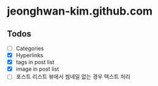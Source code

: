 jeonghwan-kim.github.com
========================

## Todos

* [ ] Categories
* [x] Hyperlinks
* [x] tags in post list
* [x] image in post list
* [ ] 포스트 리스트 뷰에서 썸네일 없는 경우 텍스트 처리
